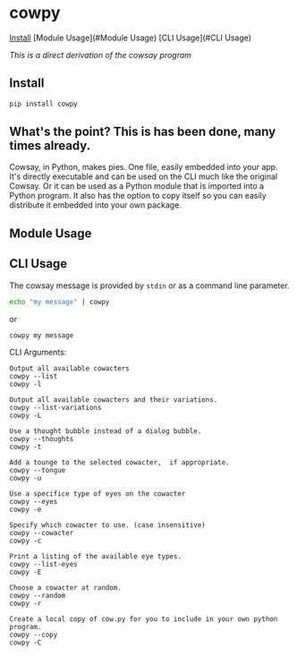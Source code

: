 cowpy
=====

[Install](#Install)
[Module Usage](#Module Usage)
[CLI Usage](#CLI Usage)

_This is a direct derivation of the cowsay program_

## Install

```sh
pip install cowpy
```

## What's the point? This is has been done, many times already.
Cowsay, in Python, makes pies. One file, easily embedded into your app.
It's directly executable and can be used on the CLI much like the original
Cowsay. Or it can be used as a Python module that is imported into a
Python program. It also has the option to copy itself so you can easily
distribute it embedded into your own package.

## Module Usage

## CLI Usage

The cowsay message is provided by `stdin` or as a command line parameter.

```sh
echo "my message" | cowpy
```
or
```sh
cowpy my message
```
    
CLI Arguments:

```
Output all available cowacters
cowpy --list
cowpy -l

Output all available cowacters and their variations.
cowpy --list-variations
cowpy -L

Use a thought bubble instead of a dialog bubble.
cowpy --thoughts
cowpy -t

Add a tounge to the selected cowacter,  if appropriate.
cowpy --tongue
cowpy -u 

Use a specifice type of eyes on the cowacter
cowpy --eyes
cowpy -e 

Specify which cowacter to use. (case insensitive)
cowpy --cowacter
cowpy -c 

Print a listing of the available eye types.
cowpy --list-eyes
cowpy -E 

Choose a cowacter at random.
cowpy --random
cowpy -r 

Create a local copy of cow.py for you to include in your own python program.
cowpy --copy
cowpy -C
```
